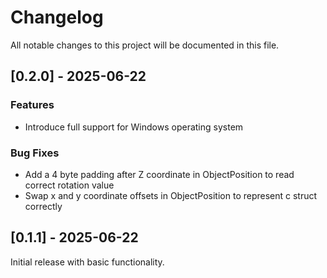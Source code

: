 # Changelog

All notable changes to this project will be documented in this file.

## [0.2.0] - 2025-06-22

### Features

- Introduce full support for Windows operating system

### Bug Fixes

- Add a 4 byte padding after Z coordinate in ObjectPosition to read correct rotation value
- Swap x and y coordinate offsets in ObjectPosition to represent c struct correctly

## [0.1.1] - 2025-06-22

Initial release with basic functionality.